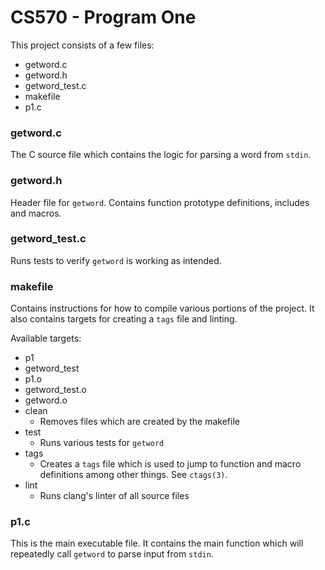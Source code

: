 # CS570 - Program One

This project consists of a few files:

* getword.c
* getword.h
* getword\_test.c
* makefile
* p1.c

### getword.c

The C source file which contains the logic for parsing a word from `stdin`.

### getword.h

Header file for `getword`. Contains function prototype definitions, includes
and macros.

### getword\_test.c

Runs tests to verify `getword` is working as intended.

### makefile

Contains instructions for how to compile various portions of the project. It
also contains targets for creating a `tags` file and linting.

Available targets:

* p1
* getword\_test
* p1.o
* getword\_test.o
* getword.o
* clean
  - Removes files which are created by the makefile
* test
  - Runs various tests for `getword`
* tags
  - Creates a `tags` file which is used to jump to function and macro 
  definitions among other things. See `ctags(3)`.
* lint
  - Runs clang's linter of all source files

### p1.c

This is the main executable file. It contains the main function which will
repeatedly call `getword` to parse input from `stdin`.
